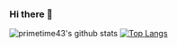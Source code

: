 ### Hi there 👋

![primetime43's github stats](https://github-readme-stats.vercel.app/api?username=primetime43&show_icons=true&theme=radical)
[![Top Langs](https://github-readme-stats.vercel.app/api/top-langs/?username=primetime43&layout=compact)](https://github.com/anuraghazra/github-readme-stats)

<!--
**primetime43/primetime43** is a ✨ _special_ ✨ repository because its `README.md` (this file) appears on your GitHub profile.
